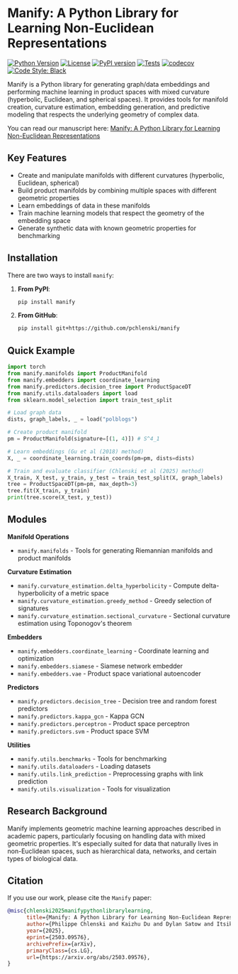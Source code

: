 # Manify: A Python Library for Learning Non-Euclidean Representations
[![Python Version](https://img.shields.io/badge/python-3.8%2B-blue.svg)](https://www.python.org/downloads/)
[![License](https://img.shields.io/github/license/pchlenski/hyperdt)](https://github.com/pchlenski/hyperdt/blob/main/LICENSE)
[![PyPI version](https://badge.fury.io/py/hyperdt.svg)](https://badge.fury.io/py/hyperdt)
[![Tests](https://github.com/pchlenski/hyperdt/actions/workflows/tests.yml/badge.svg)](https://github.com/pchlenski/hyperdt/actions/workflows/tests.yml)
[![codecov](https://codecov.io/gh/pchlenski/hyperdt/branch/main/graph/badge.svg)](https://codecov.io/gh/pchlenski/hyperdt)
[![Code Style: Black](https://img.shields.io/badge/code%20style-black-000000.svg)](https://github.com/psf/black)


Manify is a Python library for generating graph/data embeddings and performing machine learning in product spaces with mixed curvature (hyperbolic, Euclidean, and spherical spaces). It provides tools for manifold creation, curvature estimation, embedding generation, and predictive modeling that respects the underlying geometry of complex data.

You can read our manuscript here: [Manify: A Python Library for Learning Non-Euclidean Representations](https://arxiv.org/abs/2503.09576)

## Key Features
- Create and manipulate manifolds with different curvatures (hyperbolic, Euclidean, spherical)
- Build product manifolds by combining multiple spaces with different geometric properties
- Learn embeddings of data in these manifolds
- Train machine learning models that respect the geometry of the embedding space
- Generate synthetic data with known geometric properties for benchmarking

## Installation

There are two ways to install `manify`:

1. **From PyPI**:
   ```bash
   pip install manify
   ```

2. **From GitHub**:
   ```bash
   pip install git+https://github.com/pchlenski/manify
   ```

## Quick Example

```python
import torch
from manify.manifolds import ProductManifold
from manify.embedders import coordinate_learning
from manify.predictors.decision_tree import ProductSpaceDT
from manify.utils.dataloaders import load
from sklearn.model_selection import train_test_split

# Load graph data
dists, graph_labels, _ = load("polblogs")

# Create product manifold
pm = ProductManifold(signature=[(1, 4)]) # S^4_1

# Learn embeddings (Gu et al (2018) method)
X, _ = coordinate_learning.train_coords(pm=pm, dists=dists)

# Train and evaluate classifier (Chlenski et al (2025) method)
X_train, X_test, y_train, y_test = train_test_split(X, graph_labels)
tree = ProductSpaceDT(pm=pm, max_depth=3)
tree.fit(X_train, y_train)
print(tree.score(X_test, y_test))
```

## Modules

**Manifold Operations**
- `manify.manifolds` - Tools for generating Riemannian manifolds and product manifolds

**Curvature Estimation**
- `manify.curvature_estimation.delta_hyperbolicity` - Compute delta-hyperbolicity of a metric space
- `manify.curvature_estimation.greedy_method` - Greedy selection of signatures
- `manify.curvature_estimation.sectional_curvature` - Sectional curvature estimation using Toponogov's theorem

**Embedders**
- `manify.embedders.coordinate_learning` - Coordinate learning and optimization
- `manify.embedders.siamese` - Siamese network embedder
- `manify.embedders.vae` - Product space variational autoencoder

**Predictors**
- `manify.predictors.decision_tree` - Decision tree and random forest predictors
- `manify.predictors.kappa_gcn` - Kappa GCN
- `manify.predictors.perceptron` - Product space perceptron
- `manify.predictors.svm` - Product space SVM

**Utilities**
- `manify.utils.benchmarks` - Tools for benchmarking
- `manify.utils.dataloaders` - Loading datasets
- `manify.utils.link_prediction` - Preprocessing graphs with link prediction
- `manify.utils.visualization` - Tools for visualization

## Research Background
Manify implements geometric machine learning approaches described in academic papers, particularly focusing on handling data with mixed geometric properties. It's especially suited for data that naturally lives in non-Euclidean spaces, such as hierarchical data, networks, and certain types of biological data.

## Citation
If you use our work, please cite the `Manify` paper:
```bibtex
@misc{chlenski2025manifypythonlibrarylearning,
      title={Manify: A Python Library for Learning Non-Euclidean Representations}, 
      author={Philippe Chlenski and Kaizhu Du and Dylan Satow and Itsik Pe'er},
      year={2025},
      eprint={2503.09576},
      archivePrefix={arXiv},
      primaryClass={cs.LG},
      url={https://arxiv.org/abs/2503.09576}, 
}
```

